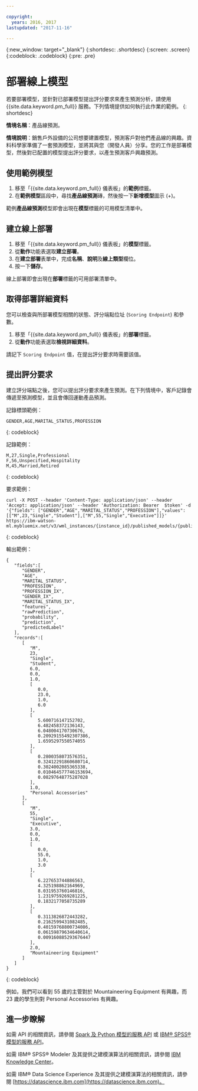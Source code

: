 ```yaml
---

copyright:
  years: 2016, 2017
lastupdated: "2017-11-16"

---
```


{:new_window: target="_blank"}
{:shortdesc: .shortdesc}
{:screen: .screen}
{:codeblock: .codeblock}
{:pre: .pre}

# 部署線上模型

若要部署模型，並針對已部署模型提出評分要求來產生預測分析，請使用 {{site.data.keyword.pm_full}} 服務。下列情境提供如何執行此作業的範例。
{: shortdesc}

**情境名稱**：產品線預測。

**情境說明**：銷售戶外設備的公司想要建置模型，預測客戶對他們產品線的興趣。資料科學家準備了一套預測模型，並將其與您（開發人員）分享。您的工作是部署模型，然後對已配置的模型提出評分要求，以產生預測客戶興趣預測。

## 使用範例模型

1. 移至「{{site.data.keyword.pm_full}} 儀表板」的**範例**標籤。
2. 在**範例模型**區段中，尋找**產品線預測**磚，然後按一下**新增模型**圖示 (+)。

範例**產品線預測**模型即會出現在**模型**標籤的可用模型清單中。


## 建立線上部署

1. 移至「{{site.data.keyword.pm_full}} 儀表板」的**模型**標籤。
2. 從**動作**功能表選取**建立部署**。
3. 在**建立部署**表單中，完成**名稱**、**說明**及**線上類型**欄位。
4. 按一下**儲存**。

線上部署即會出現在**部署**標籤的可用部署清單中。

## 取得部署詳細資料

您可以檢查與所部署模型相關的狀態、評分端點位址 (`Scoring Endpoint`) 和參數。

1. 移至「{{site.data.keyword.pm_full}} 儀表板」的**部署**標籤。
2. 從**動作**功能表選取**檢視詳細資料**。

請記下 `Scoring Endpoint` 值，在提出評分要求時需要該值。


## 提出評分要求

建立評分端點之後，您可以提出評分要求來產生預測。在下列情境中，客戶記錄會傳遞至預測模型，並且會傳回運動產品預測。

記錄標頭範例：

```
GENDER,AGE,MARITAL_STATUS,PROFESSION
```
{: codeblock}

記錄範例：

```
M,27,Single,Professional
F,56,Unspecified,Hospitality
M,45,Married,Retired
```
{: codeblock}

要求範例：

```
curl -X POST --header 'Content-Type: application/json' --header 'Accept: application/json' --header 'Authorization: Bearer  $token' -d '{"fields": ["GENDER","AGE","MARITAL_STATUS","PROFESSION"],"values": [["M",23,"Single","Student"],["M",55,"Single","Executive"]]}' https://ibm-watson-ml.mybluemix.net/v3/wml_instances/{instance_id}/published_models/{published_model_id}/deployments/{deployment_id}/online
```
{: codeblock}

輸出範例：

```
{
   "fields":[
      "GENDER",
      "AGE",
      "MARITAL_STATUS",
      "PROFESSION",
      "PROFESSION_IX",
      "GENDER_IX",
      "MARITAL_STATUS_IX",
      "features",
      "rawPrediction",
      "probability",
      "prediction",
      "predictedLabel"
   ],
   "records":[
      [
         "M",
         23,
         "Single",
         "Student",
         6.0,
         0.0,
         1.0,
         [
            0.0,
            23.0,
            1.0,
            6.0
         ],
         [
            5.600716147152702,
            6.482458372136143,
            6.048004170730676,
            0.20929155492307386,
            1.6595297550574055
         ],
         [
            0.2800358073576351,
            0.32412291860680714,
            0.3024002085365338,
            0.010464577746153694,
            0.08297648775287028
         ],
         1.0,
         "Personal Accessories"
      ],
      [
         "M",
         55,
         "Single",
         "Executive",
         3.0,
         0.0,
         1.0,
         [
            0.0,
            55.0,
            1.0,
            3.0
         ],
         [
            6.227653744886563,
            4.325198862164969,
            8.031953760146816,
            1.2319759269281225,
            0.1832177058735289
         ],
         [
            0.3113826872443282,
            0.2162599431082485,
            0.40159768800734086,
            0.06159879634640614,
            0.009160885293676447
         ],
         2.0,
         "Mountaineering Equipment"
      ]
   ]
}
```
{: codeblock}

例如，我們可以看到 55 歲的主管對於 Mountaineering Equipment 有興趣，而 23 歲的學生則對 Personal Accessories 有興趣。

## 進一步瞭解

如需 API 的相關資訊，請參閱 [Spark 及 Python 模型的服務 API](pm_service_api_spark.html) 或 [IBM® SPSS® 模型的服務 API](pm_service_api_spss.html)。

如需 IBM® SPSS® Modeler 及其提供之建模演算法的相關資訊，請參閱 [IBM Knowledge Center](https://www.ibm.com/support/knowledgecenter/SS3RA7)。

如需 IBM® Data Science Experience 及其提供之建模演算法的相關資訊，請參閱 [https://datascience.ibm.com](https://datascience.ibm.com)。
